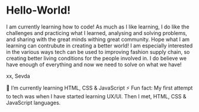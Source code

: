 # Hello-World!

I am currently learning how to code! As much as I like learning, I do like the challenges and practicing what I learned, analysing and solving problems, and sharing with the great minds withing great community. Hope what I am learning can contrubute in creating a better world! I am especially interested in the various ways tech can be used to improving fashion supply chain, so creating better living conditions for the people involved in. I do believe we have enough of everything and now we need to solve on what we have! 

xx, Sevda

🌱 I’m currently learning HTML, CSS & JavaScript
⚡ Fun fact: My first attempt to tech was when I have started learning UX/UI. Then I met, HTML, CSS & JavaScript languages.  

